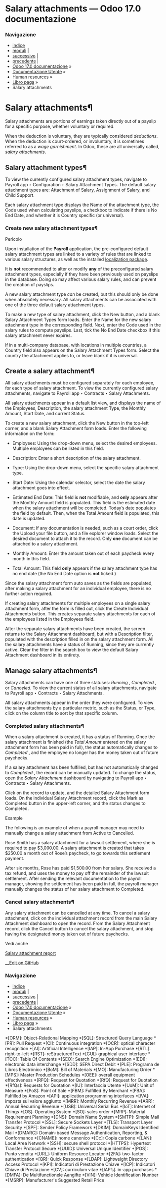 # Salary attachments — Odoo 17.0 documentazione

### Navigazione

  * [indice](../../../genindex.html "Indice generale")
  * [moduli](../../../py-modindex.html "Indice del modulo Python") |
  * [successivo](payslips.html "Buste paga") |
  * [precedente](work_entries.html "Work entries") |
  * [Odoo 17.0 documentazione](../../../index-2.html) »
  * [Documentazione Utente](../../../applications.html) »
  * [Human resources](../../hr.html) »
  * [Libro paga](../payroll.html) »
  * Salary attachments



# Salary attachments¶

Salary attachments are portions of earnings taken directly out of a payslip for a specific purpose, whether voluntary or required.

When the deduction is voluntary, they are typically considered _deductions_. When the deduction is court-ordered, or involuntary, it is sometimes referred to as a _wage garnishment_. In Odoo, these are all universally called, _salary attachments_.

## Salary attachment types¶

To view the currently configured salary attachment types, navigate to Payroll app ‣ Configuration ‣ Salary Attachment Types. The default salary attachment types are: Attachment of Salary, Assignment of Salary, and Child Support.

Each salary attachment type displays the Name of the attachment type, the Code used when calculating payslips, a checkbox to indicate if there is No End Date, and whether it is Country specific (or universal).

### Create new salary attachment types¶

Pericolo

Upon installation of the **Payroll** application, the pre-configured default salary attachment types are linked to a variety of rules that are linked to various salary structures, as well as the installed [localization package](../../finance/fiscal_localizations.html#fiscal-localizations-packages).

It is **not** recommended to alter or modify **any** of the preconfigured salary attachment types, especially if they have been previously used on payslips in the database. Doing so may affect various salary rules, and can prevent the creation of payslips.

A new salary attachment type _can_ be created, but this should only be done when absolutely necessary. All salary attachments can be associated with one of the three default salary attachment types.

To make a new type of salary attachment, click the New button, and a blank Salary Attachment Types form loads. Enter the Name for the new salary attachment type in the corresponding field. Next, enter the Code used in the salary rules to compute payslips. Last, tick the No End Date checkbox if this salary attachment never expires.

If in a multi-company database, with locations in multiple countries, a Country field also appears on the Salary Attachment Types form. Select the country the attachment applies to, or leave blank if it is universal.

## Create a salary attachment¶

All salary attachments must be configured separately for each employee, for each type of salary attachment. To view the currently configured salary attachments, navigate to Payroll app ‣ Contracts ‣ Salary Attachments.

All salary attachments appear in a default list view, and displays the name of the Employees, Description, the salary attachment Type, the Monthly Amount, Start Date, and current Status.

To create a new salary attachment, click the New button in the top-left corner, and a blank Salary Attachment form loads. Enter the following information on the form:

  * Employees: Using the drop-down menu, select the desired employees. Multiple employees can be listed in this field.

  * Description: Enter a short description of the salary attachment.

  * Type: Using the drop-down menu, select the specific salary attachment type.

  * Start Date: Using the calendar selector, select the date the salary attachment goes into effect.

  * Estimated End Date: This field is **not** modifiable, and **only** appears after the Monthly Amount field is populated. This field is the estimated date when the salary attachment will be completed. Today’s date populates the field by default. Then, when the Total Amount field is populated, this date is updated.

  * Document: If any documentation is needed, such as a court order, click the Upload your file button, and a file explorer window loads. Select the desired document to attach it to the record. Only **one** document can be attached to a salary attachment.

  * Monthly Amount: Enter the amount taken out of each paycheck every month in this field.

  * Total Amount: This field **only** appears if the salary attachment type has no end date (the No End Date option is **not** ticked.)




Since the salary attachment form auto saves as the fields are populated, after making a salary attachment for an individual employee, there is no further action required.

If creating salary attachments for multiple employees on a single salary attachment form, after the form is filled out, click the Create Individual Attachments button. This creates separate salary attachments for each of the employees listed in the Employees field.

After the separate salary attachments have been created, the screen returns to the Salary Attachment dashboard, but with a Description filter, populated with the description filled in on the salary attachment form. All the salary attachments have a status of Running, since they are currently active. Clear the filter in the search box to view the default Salary Attachment dashboard in its entirety.

## Manage salary attachments¶

Salary attachments can have one of three statuses: _Running_ , _Completed_ , or _Canceled_. To view the current status of all salary attachments, navigate to Payroll app ‣ Contracts ‣ Salary Attachments.

All salary attachments appear in the order they were configured. To view the salary attachments by a particular metric, such as the Status, or Type, click on the column title to sort by that specific column.

### Completed salary attachments¶

When a salary attachment is created, it has a status of Running. Once the salary attachment is finished (the _Total Amount_ entered on the salary attachment form has been paid in full), the status automatically changes to _Completed_ , and the employee no longer has the money taken out of future paychecks.

If a salary attachment has been fulfilled, but has not automatically changed to _Completed_ , the record can be manually updated. To change the status, open the _Salary Attachment_ dashboard by navigating to Payroll app ‣ Contracts ‣ Salary Attachments.

Click on the record to update, and the detailed Salary Attachment form loads. On the individual Salary Attachment record, click the Mark as Completed button in the upper-left corner, and the status changes to Completed.

Example

The following is an example of when a payroll manager may need to manually change a salary attachment from Active to Cancelled.

Rose Smith has a salary attachment for a lawsuit settlement, where she is required to pay $3,000.00. A salary attachment is created that takes $250.00 a month out of Rose’s paycheck, to go towards this settlement payment.

After six months, Rose has paid $1,500.00 from her salary. She received a tax refund, and uses the money to pay off the remainder of the lawsuit settlement. After sending the relevant documentation to the payroll manager, showing the settlement has been paid in full, the payroll manager manually changes the status of her salary attachment to Completed.

### Cancel salary attachments¶

Any salary attachment can be cancelled at any time. To cancel a salary attachment, click on the individual attachment record from the main Salary Attachment dashboard to open the record. From the Salary Attachment record, click the Cancel button to cancel the salary attachment, and stop having the designated money taken out of future paychecks.

Vedi anche

[Salary attachment report](salary_attachment.html)

[ __Edit on GitHub](https://github.com/odoo/documentation/edit/17.0/content/applications/hr/payroll/salary_attachments.rst)

### Navigazione

  * [indice](../../../genindex.html "Indice generale")
  * [moduli](../../../py-modindex.html "Indice del modulo Python") |
  * [successivo](payslips.html "Buste paga") |
  * [precedente](work_entries.html "Work entries") |
  * [Odoo 17.0 documentazione](../../../index-2.html) »
  * [Documentazione Utente](../../../applications.html) »
  * [Human resources](../../hr.html) »
  * [Libro paga](../payroll.html) »
  * Salary attachments


  *[ORM]: Object-Relational Mapping
  *[SQL]: Structured Query Language
  *[PR]: Pull Request
  *[CI]: Continuous integration
  *[OCR]: optical character recognition
  *[AI]: Artificial Intelligence
  *[IAP]: In-App Purchase
  *[RTL]: right-to-left
  *[RST]: reStructuredText
  *[GUI]: graphical user interface
  *[TOC]: Table Of Contents
  *[SEO]: Search Engine Optimization
  *[EDI]: electronic data interchange
  *[SDD]: SEPA Direct Debit
  *[PLE]: Programa de Libros Electrónico
  *[BoM]: Bill of Materials
  *[MO]: Manufacturing Order
  *[MPS]: Master Production Schedules
  *[OEE]: overall equipment effectiveness
  *[RFQ]: Request for Quotation
  *[RfQ]: Request for Quotation
  *[RfQs]: Requests for Quotation
  *[IU]: Interfaccia Utente
  *[UoM]: Unit of Measure
  *[PoS]: Point of Sale
  *[FBM]: Fulfilled By Merchant
  *[FBA]: Fulfilled by Amazon
  *[API]: application programming interfaces
  *[IVA]: imposta sul valore aggiunto
  *[MRR]: Monthly Recurring Revenue
  *[ARR]: Annual Recurring Revenue
  *[USB]: Universal Serial Bus
  *[IoT]: Internet of Things
  *[OS]: Operating System
  *[SO]: sales order
  *[MRP]: Material Requirement Planning
  *[DNS]: Domain Name System
  *[SMTP]: Simple Mail Transfer Protocol
  *[SSL]: Secure Sockets Layer
  *[TLS]: Transport Layer Security
  *[SPF]: Sender Policy Framework
  *[DKIM]: DomainKeys Identified Mail
  *[DMARC]: Domain-based Message Authentication, Reporting, & Conformance
  *[CNAME]: nome canonico
  *[Cc]: Copia carbone
  *[LAN]: Local Area Network
  *[SSH]: secure shell protocol
  *[HTTPS]: Hypertext Transfer Protocol Secure
  *[UUID]: Universal Unique Identifier
  *[POS]: Punto vendita
  *[URL]: Uniform Resource Locator
  *[2FA]: two-factor authentication
  *[QR]: Quick Response
  *[LDAP]: Lightweight Directory Access Protocol
  *[KPI]: Indicatori di Prestazione Chiave
  *[ICP]: Indicatori Chiave di Prestazione
  *[CV]: curriculum vitae
  *[IAP’s]: in-app purchases
  *[DMFA]: De Multifunctionele Aangifte
  *[VIN]: Vehicle Identification Number
  *[MSRP]: Manufacturer's Suggested Retail Price